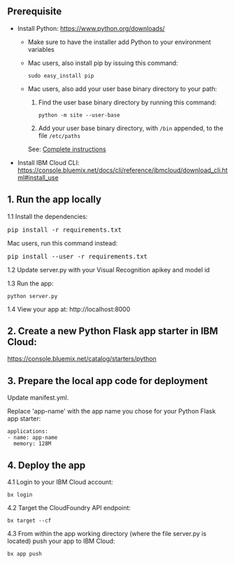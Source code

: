 ## Prerequisite

- Install Python: https://www.python.org/downloads/

    - Make sure to have the installer add Python to your environment variables
    - Mac users, also install pip by issuing this command:
        ```
        sudo easy_install pip
        ```
    - Mac users, also add your user base binary directory to your path:
    
        1.  Find the user base binary directory by running this command:
            ```
            python -m site --user-base
            ```
        2.  Add your user base binary directory, with `/bin` appended, to the file `/etc/paths`
        
        See: [Complete instructions](https://www.architectryan.com/2012/10/02/add-to-the-path-on-mac-os-x-mountain-lion/)


- Install IBM Cloud CLI: https://console.bluemix.net/docs/cli/reference/ibmcloud/download_cli.html#install_use


## 1. Run the app locally

1.1 Install the dependencies:
<pre>
pip install -r requirements.txt
</pre>
    
Mac users, run this command instead:
<pre>
pip install --user -r requirements.txt
</pre>

1.2 Update server.py with your Visual Recognition apikey and model id

1.3 Run the app:
```
python server.py
```

1.4 View your app at: http://localhost:8000



## 2. Create a new Python Flask app starter in IBM Cloud:

https://console.bluemix.net/catalog/starters/python



## 3. Prepare the local app code for deployment

Update manifest.yml.

Replace 'app-name' with the app name you chose for your Python Flask app starter:
```
applications:
- name: app-name
  memory: 128M
```



## 4. Deploy the app

4.1 Login to your IBM Cloud account:
```
bx login
```

4.2 Target the CloudFoundry API endpoint:
```
bx target --cf
```

4.3 From within the app working directory (where the file server.py is located) push your app to IBM Cloud:
```
bx app push
```
